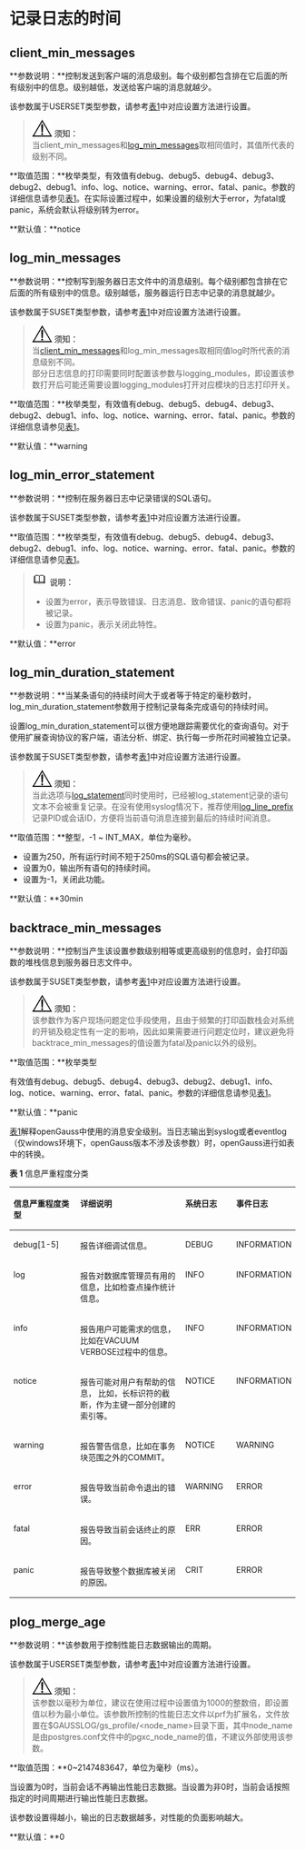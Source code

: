 # 记录日志的时间

## client\_min\_messages<a name="zh-cn_topic_0237124722_zh-cn_topic_0059778452_s2955da1f1cb24b0aa68ddc77700233e0"></a>

**参数说明：**控制发送到客户端的消息级别。每个级别都包含排在它后面的所有级别中的信息。级别越低，发送给客户端的消息就越少。

该参数属于USERSET类型参数，请参考[表1](重设参数.md#zh-cn_topic_0237121562_zh-cn_topic_0059777490_t91a6f212010f4503b24d7943aed6d846)中对应设置方法进行设置。

>![](public_sys-resources/icon-notice.png) **须知：**   
>当client\_min\_messages和[log\_min\_messages](#zh-cn_topic_0237124722_zh-cn_topic_0059778452_sc6c47ec8cc1b47e28be98dbb24b1b39a)取相同值时，其值所代表的级别不同。  

**取值范围：**枚举类型，有效值有debug、debug5、debug4、debug3、debug2、debug1、info、log、notice、warning、error、fatal、panic。参数的详细信息请参见[表1](#zh-cn_topic_0237124722_zh-cn_topic_0059778452_zh-cn_topic_0058967791_table55180162)。在实际设置过程中，如果设置的级别大于error，为fatal或panic，系统会默认将级别转为error。

**默认值：**notice

## log\_min\_messages<a name="zh-cn_topic_0237124722_zh-cn_topic_0059778452_sc6c47ec8cc1b47e28be98dbb24b1b39a"></a>

**参数说明：**控制写到服务器日志文件中的消息级别。每个级别都包含排在它后面的所有级别中的信息。级别越低，服务器运行日志中记录的消息就越少。

该参数属于SUSET类型参数，请参考[表1](重设参数.md#zh-cn_topic_0237121562_zh-cn_topic_0059777490_t91a6f212010f4503b24d7943aed6d846)中对应设置方法进行设置。

>![](public_sys-resources/icon-notice.png) **须知：**   
>当[client\_min\_messages](#zh-cn_topic_0237124722_zh-cn_topic_0059778452_s2955da1f1cb24b0aa68ddc77700233e0)和log\_min\_messages取相同值log时所代表的消息级别不同。  
>部分日志信息的打印需要同时配置该参数与logging_modules，即设置该参数打开后可能还需要设置logging_modules打开对应模块的日志打印开关。  

**取值范围：**枚举类型，有效值有debug、debug5、debug4、debug3、debug2、debug1、info、log、notice、warning、error、fatal、panic。参数的详细信息请参见[表1](#zh-cn_topic_0237124722_zh-cn_topic_0059778452_zh-cn_topic_0058967791_table55180162)。

**默认值：**warning

## log\_min\_error\_statement<a name="zh-cn_topic_0237124722_zh-cn_topic_0059778452_s8cdbbd89c18b4425ad32f96456349c1d"></a>

**参数说明：**控制在服务器日志中记录错误的SQL语句。

该参数属于SUSET类型参数，请参考[表1](重设参数.md#zh-cn_topic_0237121562_zh-cn_topic_0059777490_t91a6f212010f4503b24d7943aed6d846)中对应设置方法进行设置。

**取值范围：**枚举类型，有效值有debug、debug5、debug4、debug3、debug2、debug1、info、log、notice、warning、error、fatal、panic。参数的详细信息请参见[表1](#zh-cn_topic_0237124722_zh-cn_topic_0059778452_zh-cn_topic_0058967791_table55180162)。

>![](public_sys-resources/icon-note.png) **说明：**   
>-   设置为error，表示导致错误、日志消息、致命错误、panic的语句都将被记录。  
>-   设置为panic，表示关闭此特性。  

**默认值：**error

## log\_min\_duration\_statement<a name="zh-cn_topic_0237124722_zh-cn_topic_0059778452_s62cf0fb833324a82a841f02134a932e5"></a>

**参数说明：**当某条语句的持续时间大于或者等于特定的毫秒数时，log\_min\_duration\_statement参数用于控制记录每条完成语句的持续时间。

设置log\_min\_duration\_statement可以很方便地跟踪需要优化的查询语句。对于使用扩展查询协议的客户端，语法分析、绑定、执行每一步所花时间被独立记录。

该参数属于SUSET类型参数，请参考[表1](重设参数.md#zh-cn_topic_0237121562_zh-cn_topic_0059777490_t91a6f212010f4503b24d7943aed6d846)中对应设置方法进行设置。

>![](public_sys-resources/icon-notice.png) **须知：**   
>当此选项与[log\_statement](记录日志的内容.md#zh-cn_topic_0237124723_zh-cn_topic_0059778400_s77b3e2e16a3e4705a139bef98688be8a)同时使用时，已经被log\_statement记录的语句文本不会被重复记录。在没有使用syslog情况下，推荐使用[log\_line\_prefix](记录日志的内容.md#zh-cn_topic_0237124723_zh-cn_topic_0059778400_sd57ce2167a8149239e10ab0cef12b949)记录PID或会话ID，方便将当前语句消息连接到最后的持续时间消息。  

**取值范围：**整型，-1 \~ INT\_MAX，单位为毫秒。

-   设置为250，所有运行时间不短于250ms的SQL语句都会被记录。
-   设置为0，输出所有语句的持续时间。
-   设置为-1，关闭此功能。

**默认值：**30min

## backtrace\_min\_messages<a name="zh-cn_topic_0237124722_zh-cn_topic_0059778452_s0d485880ad9c4bd6b99d861d6857d6b3"></a>

**参数说明：**控制当产生该设置参数级别相等或更高级别的信息时，会打印函数的堆栈信息到服务器日志文件中。

该参数属于SUSET类型参数，请参考[表1](重设参数.md#zh-cn_topic_0237121562_zh-cn_topic_0059777490_t91a6f212010f4503b24d7943aed6d846)中对应设置方法进行设置。

>![](public_sys-resources/icon-notice.png) **须知：**   
>该参数作为客户现场问题定位手段使用，且由于频繁的打印函数栈会对系统的开销及稳定性有一定的影响，因此如果需要进行问题定位时，建议避免将backtrace\_min\_messages的值设置为fatal及panic以外的级别。  

**取值范围：**枚举类型

有效值有debug、debug5、debug4、debug3、debug2、debug1、info、log、notice、warning、error、fatal、panic。参数的详细信息请参见[表1](#zh-cn_topic_0237124722_zh-cn_topic_0059778452_zh-cn_topic_0058967791_table55180162)。

**默认值：**panic

[表1](#zh-cn_topic_0237124722_zh-cn_topic_0059778452_zh-cn_topic_0058967791_table55180162)解释openGauss中使用的消息安全级别。当日志输出到syslog或者eventlog（仅windows环境下，openGauss版本不涉及该参数）时，openGauss进行如表中的转换。

**表 1**  信息严重程度分类

<a name="zh-cn_topic_0237124722_zh-cn_topic_0059778452_zh-cn_topic_0058967791_table55180162"></a>
<table><thead align="left"><tr id="zh-cn_topic_0237124722_zh-cn_topic_0059778452_zh-cn_topic_0058967791_row16083876"><th class="cellrowborder" valign="top" width="23.89%" id="mcps1.2.5.1.1"><p id="zh-cn_topic_0237124722_zh-cn_topic_0059778452_zh-cn_topic_0058967791_p53202008"><a name="zh-cn_topic_0237124722_zh-cn_topic_0059778452_zh-cn_topic_0058967791_p53202008"></a><a name="zh-cn_topic_0237124722_zh-cn_topic_0059778452_zh-cn_topic_0058967791_p53202008"></a>信息严重程度类型</p>
</th>
<th class="cellrowborder" valign="top" width="38.29%" id="mcps1.2.5.1.2"><p id="zh-cn_topic_0237124722_zh-cn_topic_0059778452_zh-cn_topic_0058967791_p32367662"><a name="zh-cn_topic_0237124722_zh-cn_topic_0059778452_zh-cn_topic_0058967791_p32367662"></a><a name="zh-cn_topic_0237124722_zh-cn_topic_0059778452_zh-cn_topic_0058967791_p32367662"></a>详细说明</p>
</th>
<th class="cellrowborder" valign="top" width="17.94%" id="mcps1.2.5.1.3"><p id="zh-cn_topic_0237124722_zh-cn_topic_0059778452_zh-cn_topic_0058967791_p30020813"><a name="zh-cn_topic_0237124722_zh-cn_topic_0059778452_zh-cn_topic_0058967791_p30020813"></a><a name="zh-cn_topic_0237124722_zh-cn_topic_0059778452_zh-cn_topic_0058967791_p30020813"></a>系统日志</p>
</th>
<th class="cellrowborder" valign="top" width="19.88%" id="mcps1.2.5.1.4"><p id="zh-cn_topic_0237124722_zh-cn_topic_0059778452_zh-cn_topic_0058967791_p39635294"><a name="zh-cn_topic_0237124722_zh-cn_topic_0059778452_zh-cn_topic_0058967791_p39635294"></a><a name="zh-cn_topic_0237124722_zh-cn_topic_0059778452_zh-cn_topic_0058967791_p39635294"></a>事件日志</p>
</th>
</tr>
</thead>
<tbody><tr id="zh-cn_topic_0237124722_zh-cn_topic_0059778452_zh-cn_topic_0058967791_row8887944"><td class="cellrowborder" valign="top" width="23.89%" headers="mcps1.2.5.1.1 "><p id="zh-cn_topic_0237124722_zh-cn_topic_0059778452_zh-cn_topic_0058967791_p52038259"><a name="zh-cn_topic_0237124722_zh-cn_topic_0059778452_zh-cn_topic_0058967791_p52038259"></a><a name="zh-cn_topic_0237124722_zh-cn_topic_0059778452_zh-cn_topic_0058967791_p52038259"></a>debug[1-5]</p>
</td>
<td class="cellrowborder" valign="top" width="38.29%" headers="mcps1.2.5.1.2 "><p id="zh-cn_topic_0237124722_zh-cn_topic_0059778452_zh-cn_topic_0058967791_p43222216"><a name="zh-cn_topic_0237124722_zh-cn_topic_0059778452_zh-cn_topic_0058967791_p43222216"></a><a name="zh-cn_topic_0237124722_zh-cn_topic_0059778452_zh-cn_topic_0058967791_p43222216"></a>报告详细调试信息。</p>
</td>
<td class="cellrowborder" valign="top" width="17.94%" headers="mcps1.2.5.1.3 "><p id="zh-cn_topic_0237124722_zh-cn_topic_0059778452_zh-cn_topic_0058967791_p36122287"><a name="zh-cn_topic_0237124722_zh-cn_topic_0059778452_zh-cn_topic_0058967791_p36122287"></a><a name="zh-cn_topic_0237124722_zh-cn_topic_0059778452_zh-cn_topic_0058967791_p36122287"></a>DEBUG</p>
</td>
<td class="cellrowborder" valign="top" width="19.88%" headers="mcps1.2.5.1.4 "><p id="zh-cn_topic_0237124722_zh-cn_topic_0059778452_zh-cn_topic_0058967791_p27851471"><a name="zh-cn_topic_0237124722_zh-cn_topic_0059778452_zh-cn_topic_0058967791_p27851471"></a><a name="zh-cn_topic_0237124722_zh-cn_topic_0059778452_zh-cn_topic_0058967791_p27851471"></a>INFORMATION</p>
</td>
</tr>
<tr id="zh-cn_topic_0237124722_zh-cn_topic_0059778452_r595a40e423624553b74848a4dc146a29"><td class="cellrowborder" valign="top" width="23.89%" headers="mcps1.2.5.1.1 "><p id="zh-cn_topic_0237124722_zh-cn_topic_0059778452_a9385ed0f97d2461bbbefbb1d85dba9da"><a name="zh-cn_topic_0237124722_zh-cn_topic_0059778452_a9385ed0f97d2461bbbefbb1d85dba9da"></a><a name="zh-cn_topic_0237124722_zh-cn_topic_0059778452_a9385ed0f97d2461bbbefbb1d85dba9da"></a>log</p>
</td>
<td class="cellrowborder" valign="top" width="38.29%" headers="mcps1.2.5.1.2 "><p id="zh-cn_topic_0237124722_zh-cn_topic_0059778452_adb3860efa3a3439aa9d6fd43d3cf470b"><a name="zh-cn_topic_0237124722_zh-cn_topic_0059778452_adb3860efa3a3439aa9d6fd43d3cf470b"></a><a name="zh-cn_topic_0237124722_zh-cn_topic_0059778452_adb3860efa3a3439aa9d6fd43d3cf470b"></a>报告对数据库管理员有用的信息，比如检查点操作统计信息。</p>
</td>
<td class="cellrowborder" valign="top" width="17.94%" headers="mcps1.2.5.1.3 "><p id="zh-cn_topic_0237124722_zh-cn_topic_0059778452_a0e4311aa110b42c48888021f54d2c623"><a name="zh-cn_topic_0237124722_zh-cn_topic_0059778452_a0e4311aa110b42c48888021f54d2c623"></a><a name="zh-cn_topic_0237124722_zh-cn_topic_0059778452_a0e4311aa110b42c48888021f54d2c623"></a>INFO</p>
</td>
<td class="cellrowborder" valign="top" width="19.88%" headers="mcps1.2.5.1.4 "><p id="zh-cn_topic_0237124722_zh-cn_topic_0059778452_a4da3f67fd2c04ee796b271a2e025283f"><a name="zh-cn_topic_0237124722_zh-cn_topic_0059778452_a4da3f67fd2c04ee796b271a2e025283f"></a><a name="zh-cn_topic_0237124722_zh-cn_topic_0059778452_a4da3f67fd2c04ee796b271a2e025283f"></a>INFORMATION</p>
</td>
</tr>
<tr id="zh-cn_topic_0237124722_zh-cn_topic_0059778452_zh-cn_topic_0058967791_row25198154"><td class="cellrowborder" valign="top" width="23.89%" headers="mcps1.2.5.1.1 "><p id="zh-cn_topic_0237124722_zh-cn_topic_0059778452_zh-cn_topic_0058967791_p45372660"><a name="zh-cn_topic_0237124722_zh-cn_topic_0059778452_zh-cn_topic_0058967791_p45372660"></a><a name="zh-cn_topic_0237124722_zh-cn_topic_0059778452_zh-cn_topic_0058967791_p45372660"></a>info</p>
</td>
<td class="cellrowborder" valign="top" width="38.29%" headers="mcps1.2.5.1.2 "><p id="zh-cn_topic_0237124722_zh-cn_topic_0059778452_zh-cn_topic_0058967791_p37972107"><a name="zh-cn_topic_0237124722_zh-cn_topic_0059778452_zh-cn_topic_0058967791_p37972107"></a><a name="zh-cn_topic_0237124722_zh-cn_topic_0059778452_zh-cn_topic_0058967791_p37972107"></a>报告用户可能需求的信息，比如在VACUUM VERBOSE过程中的信息。</p>
</td>
<td class="cellrowborder" valign="top" width="17.94%" headers="mcps1.2.5.1.3 "><p id="zh-cn_topic_0237124722_zh-cn_topic_0059778452_zh-cn_topic_0058967791_p43138039"><a name="zh-cn_topic_0237124722_zh-cn_topic_0059778452_zh-cn_topic_0058967791_p43138039"></a><a name="zh-cn_topic_0237124722_zh-cn_topic_0059778452_zh-cn_topic_0058967791_p43138039"></a>INFO</p>
</td>
<td class="cellrowborder" valign="top" width="19.88%" headers="mcps1.2.5.1.4 "><p id="zh-cn_topic_0237124722_zh-cn_topic_0059778452_zh-cn_topic_0058967791_p50620321"><a name="zh-cn_topic_0237124722_zh-cn_topic_0059778452_zh-cn_topic_0058967791_p50620321"></a><a name="zh-cn_topic_0237124722_zh-cn_topic_0059778452_zh-cn_topic_0058967791_p50620321"></a>INFORMATION</p>
</td>
</tr>
<tr id="zh-cn_topic_0237124722_zh-cn_topic_0059778452_zh-cn_topic_0058967791_row57548487"><td class="cellrowborder" valign="top" width="23.89%" headers="mcps1.2.5.1.1 "><p id="zh-cn_topic_0237124722_zh-cn_topic_0059778452_zh-cn_topic_0058967791_p64562184"><a name="zh-cn_topic_0237124722_zh-cn_topic_0059778452_zh-cn_topic_0058967791_p64562184"></a><a name="zh-cn_topic_0237124722_zh-cn_topic_0059778452_zh-cn_topic_0058967791_p64562184"></a>notice</p>
</td>
<td class="cellrowborder" valign="top" width="38.29%" headers="mcps1.2.5.1.2 "><p id="zh-cn_topic_0237124722_zh-cn_topic_0059778452_zh-cn_topic_0058967791_p18937882"><a name="zh-cn_topic_0237124722_zh-cn_topic_0059778452_zh-cn_topic_0058967791_p18937882"></a><a name="zh-cn_topic_0237124722_zh-cn_topic_0059778452_zh-cn_topic_0058967791_p18937882"></a>报告可能对用户有帮助的信息， 比如，长标识符的截断，作为主键一部分创建的索引等。</p>
</td>
<td class="cellrowborder" valign="top" width="17.94%" headers="mcps1.2.5.1.3 "><p id="zh-cn_topic_0237124722_zh-cn_topic_0059778452_zh-cn_topic_0058967791_p25016743"><a name="zh-cn_topic_0237124722_zh-cn_topic_0059778452_zh-cn_topic_0058967791_p25016743"></a><a name="zh-cn_topic_0237124722_zh-cn_topic_0059778452_zh-cn_topic_0058967791_p25016743"></a>NOTICE</p>
</td>
<td class="cellrowborder" valign="top" width="19.88%" headers="mcps1.2.5.1.4 "><p id="zh-cn_topic_0237124722_zh-cn_topic_0059778452_zh-cn_topic_0058967791_p66207956"><a name="zh-cn_topic_0237124722_zh-cn_topic_0059778452_zh-cn_topic_0058967791_p66207956"></a><a name="zh-cn_topic_0237124722_zh-cn_topic_0059778452_zh-cn_topic_0058967791_p66207956"></a>INFORMATION</p>
</td>
</tr>
<tr id="zh-cn_topic_0237124722_zh-cn_topic_0059778452_zh-cn_topic_0058967791_row44586181"><td class="cellrowborder" valign="top" width="23.89%" headers="mcps1.2.5.1.1 "><p id="zh-cn_topic_0237124722_zh-cn_topic_0059778452_zh-cn_topic_0058967791_p16184936"><a name="zh-cn_topic_0237124722_zh-cn_topic_0059778452_zh-cn_topic_0058967791_p16184936"></a><a name="zh-cn_topic_0237124722_zh-cn_topic_0059778452_zh-cn_topic_0058967791_p16184936"></a>warning</p>
</td>
<td class="cellrowborder" valign="top" width="38.29%" headers="mcps1.2.5.1.2 "><p id="zh-cn_topic_0237124722_zh-cn_topic_0059778452_zh-cn_topic_0058967791_p49255712"><a name="zh-cn_topic_0237124722_zh-cn_topic_0059778452_zh-cn_topic_0058967791_p49255712"></a><a name="zh-cn_topic_0237124722_zh-cn_topic_0059778452_zh-cn_topic_0058967791_p49255712"></a>报告警告信息，比如在事务块范围之外的COMMIT。</p>
</td>
<td class="cellrowborder" valign="top" width="17.94%" headers="mcps1.2.5.1.3 "><p id="zh-cn_topic_0237124722_zh-cn_topic_0059778452_zh-cn_topic_0058967791_p48960854"><a name="zh-cn_topic_0237124722_zh-cn_topic_0059778452_zh-cn_topic_0058967791_p48960854"></a><a name="zh-cn_topic_0237124722_zh-cn_topic_0059778452_zh-cn_topic_0058967791_p48960854"></a>NOTICE</p>
</td>
<td class="cellrowborder" valign="top" width="19.88%" headers="mcps1.2.5.1.4 "><p id="zh-cn_topic_0237124722_zh-cn_topic_0059778452_zh-cn_topic_0058967791_p66001138"><a name="zh-cn_topic_0237124722_zh-cn_topic_0059778452_zh-cn_topic_0058967791_p66001138"></a><a name="zh-cn_topic_0237124722_zh-cn_topic_0059778452_zh-cn_topic_0058967791_p66001138"></a>WARNING</p>
</td>
</tr>
<tr id="zh-cn_topic_0237124722_zh-cn_topic_0059778452_zh-cn_topic_0058967791_row39415719"><td class="cellrowborder" valign="top" width="23.89%" headers="mcps1.2.5.1.1 "><p id="zh-cn_topic_0237124722_zh-cn_topic_0059778452_zh-cn_topic_0058967791_p5871590"><a name="zh-cn_topic_0237124722_zh-cn_topic_0059778452_zh-cn_topic_0058967791_p5871590"></a><a name="zh-cn_topic_0237124722_zh-cn_topic_0059778452_zh-cn_topic_0058967791_p5871590"></a>error</p>
</td>
<td class="cellrowborder" valign="top" width="38.29%" headers="mcps1.2.5.1.2 "><p id="zh-cn_topic_0237124722_zh-cn_topic_0059778452_zh-cn_topic_0058967791_p45865182"><a name="zh-cn_topic_0237124722_zh-cn_topic_0059778452_zh-cn_topic_0058967791_p45865182"></a><a name="zh-cn_topic_0237124722_zh-cn_topic_0059778452_zh-cn_topic_0058967791_p45865182"></a>报告导致当前命令退出的错误。</p>
</td>
<td class="cellrowborder" valign="top" width="17.94%" headers="mcps1.2.5.1.3 "><p id="zh-cn_topic_0237124722_zh-cn_topic_0059778452_zh-cn_topic_0058967791_p10254007"><a name="zh-cn_topic_0237124722_zh-cn_topic_0059778452_zh-cn_topic_0058967791_p10254007"></a><a name="zh-cn_topic_0237124722_zh-cn_topic_0059778452_zh-cn_topic_0058967791_p10254007"></a>WARNING</p>
</td>
<td class="cellrowborder" valign="top" width="19.88%" headers="mcps1.2.5.1.4 "><p id="zh-cn_topic_0237124722_zh-cn_topic_0059778452_zh-cn_topic_0058967791_p48267630"><a name="zh-cn_topic_0237124722_zh-cn_topic_0059778452_zh-cn_topic_0058967791_p48267630"></a><a name="zh-cn_topic_0237124722_zh-cn_topic_0059778452_zh-cn_topic_0058967791_p48267630"></a>ERROR</p>
</td>
</tr>
<tr id="zh-cn_topic_0237124722_zh-cn_topic_0059778452_zh-cn_topic_0058967791_row31448593"><td class="cellrowborder" valign="top" width="23.89%" headers="mcps1.2.5.1.1 "><p id="zh-cn_topic_0237124722_zh-cn_topic_0059778452_zh-cn_topic_0058967791_p59582581"><a name="zh-cn_topic_0237124722_zh-cn_topic_0059778452_zh-cn_topic_0058967791_p59582581"></a><a name="zh-cn_topic_0237124722_zh-cn_topic_0059778452_zh-cn_topic_0058967791_p59582581"></a>fatal</p>
</td>
<td class="cellrowborder" valign="top" width="38.29%" headers="mcps1.2.5.1.2 "><p id="zh-cn_topic_0237124722_zh-cn_topic_0059778452_zh-cn_topic_0058967791_p48379782"><a name="zh-cn_topic_0237124722_zh-cn_topic_0059778452_zh-cn_topic_0058967791_p48379782"></a><a name="zh-cn_topic_0237124722_zh-cn_topic_0059778452_zh-cn_topic_0058967791_p48379782"></a>报告导致当前会话终止的原因。</p>
</td>
<td class="cellrowborder" valign="top" width="17.94%" headers="mcps1.2.5.1.3 "><p id="zh-cn_topic_0237124722_zh-cn_topic_0059778452_zh-cn_topic_0058967791_p18139978"><a name="zh-cn_topic_0237124722_zh-cn_topic_0059778452_zh-cn_topic_0058967791_p18139978"></a><a name="zh-cn_topic_0237124722_zh-cn_topic_0059778452_zh-cn_topic_0058967791_p18139978"></a>ERR</p>
</td>
<td class="cellrowborder" valign="top" width="19.88%" headers="mcps1.2.5.1.4 "><p id="zh-cn_topic_0237124722_zh-cn_topic_0059778452_zh-cn_topic_0058967791_p25623517"><a name="zh-cn_topic_0237124722_zh-cn_topic_0059778452_zh-cn_topic_0058967791_p25623517"></a><a name="zh-cn_topic_0237124722_zh-cn_topic_0059778452_zh-cn_topic_0058967791_p25623517"></a>ERROR</p>
</td>
</tr>
<tr id="zh-cn_topic_0237124722_zh-cn_topic_0059778452_zh-cn_topic_0058967791_row36429203"><td class="cellrowborder" valign="top" width="23.89%" headers="mcps1.2.5.1.1 "><p id="zh-cn_topic_0237124722_zh-cn_topic_0059778452_zh-cn_topic_0058967791_p18347233"><a name="zh-cn_topic_0237124722_zh-cn_topic_0059778452_zh-cn_topic_0058967791_p18347233"></a><a name="zh-cn_topic_0237124722_zh-cn_topic_0059778452_zh-cn_topic_0058967791_p18347233"></a>panic</p>
</td>
<td class="cellrowborder" valign="top" width="38.29%" headers="mcps1.2.5.1.2 "><p id="zh-cn_topic_0237124722_zh-cn_topic_0059778452_zh-cn_topic_0058967791_p58513940"><a name="zh-cn_topic_0237124722_zh-cn_topic_0059778452_zh-cn_topic_0058967791_p58513940"></a><a name="zh-cn_topic_0237124722_zh-cn_topic_0059778452_zh-cn_topic_0058967791_p58513940"></a>报告导致整个数据库被关闭的原因。</p>
</td>
<td class="cellrowborder" valign="top" width="17.94%" headers="mcps1.2.5.1.3 "><p id="zh-cn_topic_0237124722_zh-cn_topic_0059778452_zh-cn_topic_0058967791_p63990933"><a name="zh-cn_topic_0237124722_zh-cn_topic_0059778452_zh-cn_topic_0058967791_p63990933"></a><a name="zh-cn_topic_0237124722_zh-cn_topic_0059778452_zh-cn_topic_0058967791_p63990933"></a>CRIT</p>
</td>
<td class="cellrowborder" valign="top" width="19.88%" headers="mcps1.2.5.1.4 "><p id="zh-cn_topic_0237124722_zh-cn_topic_0059778452_zh-cn_topic_0058967791_p52611897"><a name="zh-cn_topic_0237124722_zh-cn_topic_0059778452_zh-cn_topic_0058967791_p52611897"></a><a name="zh-cn_topic_0237124722_zh-cn_topic_0059778452_zh-cn_topic_0058967791_p52611897"></a>ERROR</p>
</td>
</tr>
</tbody>
</table>

## plog\_merge\_age<a name="zh-cn_topic_0237124722_section12879737135917"></a>

**参数说明：**该参数用于控制性能日志数据输出的周期。

该参数属于USERSET类型参数，请参考[表1](重设参数.md#zh-cn_topic_0237121562_zh-cn_topic_0059777490_t91a6f212010f4503b24d7943aed6d846)中对应设置方法进行设置。

>![](public_sys-resources/icon-notice.png) **须知：**   
>该参数以毫秒为单位，建议在使用过程中设置值为1000的整数倍，即设置值以秒为最小单位。该参数所控制的性能日志文件以prf为扩展名，文件放置在$GAUSSLOG/gs\_profile/<node\_name\>目录下面，其中node\_name是由postgres.conf文件中的pgxc\_node\_name的值，不建议外部使用该参数。  

**取值范围：**0\~2147483647，单位为毫秒（ms）。

当设置为0时，当前会话不再输出性能日志数据。当设置为非0时，当前会话按照指定的时间周期进行输出性能日志数据。

该参数设置得越小，输出的日志数据越多，对性能的负面影响越大。

**默认值：**0


